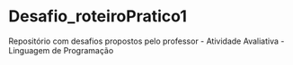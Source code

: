 # Desafio_roteiroPratico1
Repositório com desafios propostos pelo professor - Atividade Avaliativa - Linguagem de Programação 
